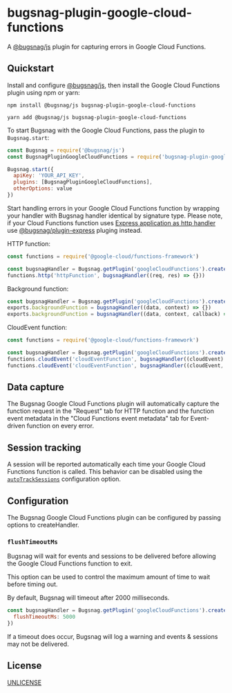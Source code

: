 # bugsnag-plugin-google-cloud-functions

A [@bugsnag/js](https://docs.bugsnag.com/platforms/javascript/) plugin for capturing errors in Google Cloud Functions.

## Quickstart

Install and configure [@bugsnag/js](https://docs.bugsnag.com/platforms/javascript/), then install the Google Cloud Functions
plugin using npm or yarn:

```shell
npm install @bugsnag/js bugsnag-plugin-google-cloud-functions
```

```shell
yarn add @bugsnag/js bugsnag-plugin-google-cloud-functions
```

To start Bugsnag with the Google Cloud Functions, pass the plugin to `Bugsnag.start`:

```javascript
const Bugsnag = require('@bugsnag/js')
const BugsnagPluginGoogleCloudFunctions = require('bugsnag-plugin-google-cloud-functions')

Bugsnag.start({
  apiKey: 'YOUR_API_KEY',
  plugins: [BugsnagPluginGoogleCloudFunctions],
  otherOptions: value
})
```

Start handling errors in your Google Cloud Functions function by wrapping your handler with Bugsnag handler identical by
signature type. Please note, if your Cloud Functions function uses [Express application as http handler](https://medium.com/google-cloud/express-routing-with-google-cloud-functions-36fb55885c68) use [@bugsnag/plugin-express](https://docs.bugsnag.com/platforms/javascript/express/) pluging instead.

HTTP function:

```javascript
const functions = require('@google-cloud/functions-framework')

const bugsnagHandler = Bugsnag.getPlugin('googleCloudFunctions').createHttpHandler()
functions.http('httpFunction', bugsnagHandler((req, res) => {}))
```

Background function:

```javascript
const bugsnagHandler = Bugsnag.getPlugin('googleCloudFunctions').createEventHandler()
exports.backgroundFunction = bugsnagHandler((data, context) => {})
exports.backgroundFunction = bugsnagHandler((data, context, callback) => {})
```

CloudEvent function:

```javascript
const functions = require('@google-cloud/functions-framework')

const bugsnagHandler = Bugsnag.getPlugin('googleCloudFunctions').createCloudEventHandler()
functions.cloudEvent('cloudEventFunction', bugsnagHandler((cloudEvent) => {}))
functions.cloudEvent('cloudEventFunction', bugsnagHandler((cloudEvent, callback) => {}))
```

## Data capture

The Bugsnag Google Cloud Functions plugin will automatically capture the function request in the "Request" tab for HTTP
function and the function event metadata in the "Cloud Functions event metadata" tab for Event-driven function on every
error.

## Session tracking

A session will be reported automatically each time your Google Cloud Functions function is called. This behavior can be
disabled using
the [`autoTrackSessions`](https://docs.bugsnag.com/platforms/javascript/configuration-options/#autotracksessions)
configuration option.

## Configuration

The Bugsnag Google Cloud Functions plugin can be configured by passing options to createHandler.

### `flushTimeoutMs`

Bugsnag will wait for events and sessions to be delivered before allowing the Google Cloud Functions function to exit.

This option can be used to control the maximum amount of time to wait before timing out.

By default, Bugsnag will timeout after 2000 milliseconds.

```javascript
const bugsnagHandler = Bugsnag.getPlugin('googleCloudFunctions').createHttpHandler({
  flushTimeoutMs: 5000
})
```

If a timeout does occur, Bugsnag will log a warning and events & sessions may not be delivered.

## License

[UNLICENSE](UNLICENSE)
